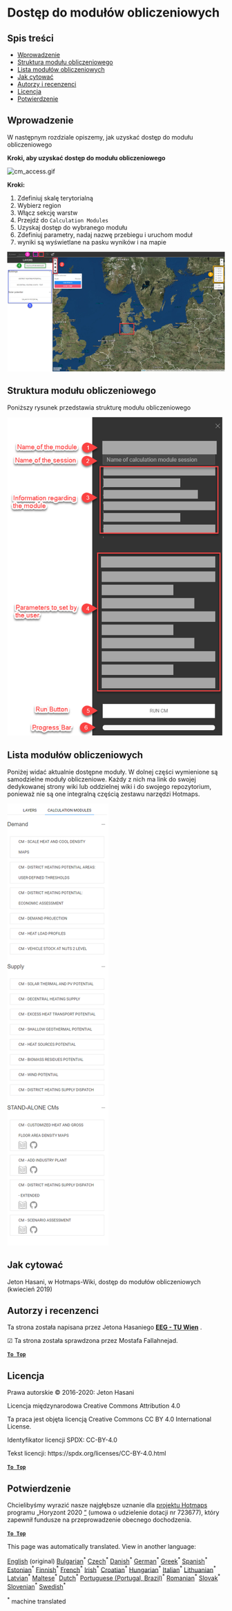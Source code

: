 <h1><a class="anchor" id="access-to-calculation-modules" href="#access-to-calculation-modules"><i class="fa fa-link"></i></a>Dostęp do modułów obliczeniowych</h1><h2><a class="anchor" id="table-of-contents" href="#table-of-contents"><i class="fa fa-link"></i></a> Spis treści</h2><ul><li> <a href="#introduction">Wprowadzenie</a></li><li> <a href="#structure-of-a-calculation-module">Struktura modułu obliczeniowego</a></li><li> <a href="#list-of-calculation-modules">Lista modułów obliczeniowych</a></li><li> <a href="#how-to-cite">Jak cytować</a></li><li> <a href="#authors-and-reviewers">Autorzy i recenzenci</a></li><li> <a href="#license">Licencja</a></li><li> <a href="#acknowledgement">Potwierdzenie</a></li></ul><h2><a class="anchor" id="introduction" href="#introduction"><i class="fa fa-link"></i></a> Wprowadzenie</h2><p> W następnym rozdziale opiszemy, jak uzyskać dostęp do modułu obliczeniowego</p><p> <strong>Kroki, aby uzyskać dostęp do modułu obliczeniowego</strong></p><p><img alt="cm_access.gif" src="../images/general_tool_functionalities_and_structure/calculation_module_access.gif"/></p><p> <strong>Kroki:</strong></p><ol><li> Zdefiniuj skalę terytorialną</li><li> Wybierz region</li><li> Włącz sekcję warstw</li><li> Przejdź do <code>Calculation Modules</code></li><li> Uzyskaj dostęp do wybranego modułu</li><li> Zdefiniuj parametry, nadaj nazwę przebiegu i uruchom moduł</li><li> wyniki są wyświetlane na pasku wyników i na mapie</li></ol><p><img alt="cm_access.png" src="../images/general_tool_functionalities_and_structure/calculation_module_access.png"/></p><h2><a class="anchor" id="structure-of-a-calculation-module" href="#structure-of-a-calculation-module"><i class="fa fa-link"></i></a> Struktura modułu obliczeniowego</h2><p> Poniższy rysunek przedstawia strukturę modułu obliczeniowego</p><p><img alt="cm_structure_png" src="../images/general_tool_functionalities_and_structure/calculation_module_structure.png"/></p><h2><a class="anchor" id="list-of-calculation-modules" href="#list-of-calculation-modules"><i class="fa fa-link"></i></a> Lista modułów obliczeniowych</h2><p> Poniżej widać aktualnie dostępne moduły. W dolnej części wymienione są samodzielne moduły obliczeniowe. Każdy z nich ma link do swojej dedykowanej strony wiki lub oddzielnej wiki i do swojego repozytorium, ponieważ nie są one integralną częścią zestawu narzędzi Hotmaps.</p><img src="/en/Access-to-calculation-modules/cm_list.png"/><h2><a class="anchor" id="how-to-cite" href="#how-to-cite"><i class="fa fa-link"></i></a> Jak cytować</h2><p> Jeton Hasani, w Hotmaps-Wiki, dostęp do modułów obliczeniowych (kwiecień 2019)</p><h2><a class="anchor" id="authors-and-reviewers" href="#authors-and-reviewers"><i class="fa fa-link"></i></a> Autorzy i recenzenci</h2><p> Ta strona została napisana przez Jetona Hasaniego <strong><a href="https://eeg.tuwien.ac.at/">EEG - TU Wien</a></strong> .</p><p> ☑ Ta strona została sprawdzona przez Mostafa Fallahnejad.</p><p> <a href="#table-of-contents"><strong><code>To Top</code></strong></a></p><h2><a class="anchor" id="license" href="#license"><i class="fa fa-link"></i></a> Licencja</h2><p> Prawa autorskie © 2016-2020: Jeton Hasani</p><p> Licencja międzynarodowa Creative Commons Attribution 4.0</p><p> Ta praca jest objęta licencją Creative Commons CC BY 4.0 International License.</p><p> Identyfikator licencji SPDX: CC-BY-4.0</p><p> Tekst licencji: https://spdx.org/licenses/CC-BY-4.0.html</p><p> <a href="#table-of-contents"><strong><code>To Top</code></strong></a></p><h2><a class="anchor" id="acknowledgement" href="#acknowledgement"><i class="fa fa-link"></i></a> Potwierdzenie</h2><p> Chcielibyśmy wyrazić nasze najgłębsze uznanie dla <a href="https://www.hotmaps-project.eu">projektu Hotmaps</a> programu „Horyzont 2020 <a href="https://www.hotmaps-project.eu">”</a> (umowa o udzielenie dotacji nr 723677), który zapewnił fundusze na przeprowadzenie obecnego dochodzenia.</p><p> <a href="#table-of-contents"><strong><code>To Top</code></strong></a></p>
<!--- THIS IS A SUPER UNIQUE IDENTIFIER -->

This page was automatically translated. View in another language:

[English](../en/Access-to-calculation-modules) (original) [Bulgarian](../bg/Access-to-calculation-modules)<sup>\*</sup> [Czech](../cs/Access-to-calculation-modules)<sup>\*</sup> [Danish](../da/Access-to-calculation-modules)<sup>\*</sup> [German](../de/Access-to-calculation-modules)<sup>\*</sup> [Greek](../el/Access-to-calculation-modules)<sup>\*</sup> [Spanish](../es/Access-to-calculation-modules)<sup>\*</sup> [Estonian](../et/Access-to-calculation-modules)<sup>\*</sup> [Finnish](../fi/Access-to-calculation-modules)<sup>\*</sup> [French](../fr/Access-to-calculation-modules)<sup>\*</sup> [Irish](../ga/Access-to-calculation-modules)<sup>\*</sup> [Croatian](../hr/Access-to-calculation-modules)<sup>\*</sup> [Hungarian](../hu/Access-to-calculation-modules)<sup>\*</sup> [Italian](../it/Access-to-calculation-modules)<sup>\*</sup> [Lithuanian](../lt/Access-to-calculation-modules)<sup>\*</sup> [Latvian](../lv/Access-to-calculation-modules)<sup>\*</sup> [Maltese](../mt/Access-to-calculation-modules)<sup>\*</sup> [Dutch](../nl/Access-to-calculation-modules)<sup>\*</sup>  [Portuguese (Portugal, Brazil)](../pt/Access-to-calculation-modules)<sup>\*</sup> [Romanian](../ro/Access-to-calculation-modules)<sup>\*</sup> [Slovak](../sk/Access-to-calculation-modules)<sup>\*</sup> [Slovenian](../sl/Access-to-calculation-modules)<sup>\*</sup> [Swedish](../sv/Access-to-calculation-modules)<sup>\*</sup> 

<sup>\*</sup> machine translated
